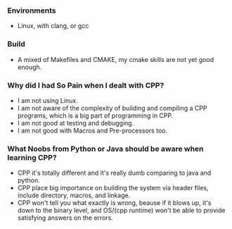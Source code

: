 ### Environments 
* Linux, with clang, or gcc

### Build
* A mixed of Makefiles and CMAKE, my cmake skills are not yet good enough. 

### Why did I had So Pain when I dealt with CPP? 

* I am not using Linux. 
* I am not aware of the complexity of building and compiling a CPP programs, which is a big part of programming in CPP. 
* I am not good at testing and debugging. 
* I am not good with Macros and Pre-processors too. 

### What Noobs from Python or Java should be aware when learning CPP? 

* CPP it's totally different and it's really dumb comparing to java and python. 
* CPP place big importance on building the system via header files, include directory, macros, and linkage. 
* CPP won't tell you what exactly is wrong, beause if it blows up, it's down to the binary level, and OS/(cpp runtime) won't be able to provide satisfying answers on the errors. 

